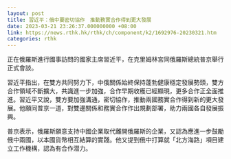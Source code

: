 ```yaml
---
layout: post
title: 習近平：俄中要密切協作　推動務實合作得到更大發展
date: 2023-03-21 23:26:37.000000000 +08:00
link: https://news.rthk.hk/rthk/ch/component/k2/1692976-20230321.htm
categories: rthk
---
```


正在俄羅斯進行國事訪問的國家主席習近平，在克里姆林宮同俄羅斯總統普京舉行正式會談。

習近平指出，在雙方共同努力下，中俄關係始終保持蓬勃健康穩定發展勢頭，雙方合作領域不斷擴大，共識進一步加強，合作早期收穫已經顯現，更多合作正全面推進。習近平又說，雙方要加強溝通，密切協作，推動兩國務實合作得到新的更大發展。他願同普京一道，對雙邊關係和務實合作作出規劃部署，助力兩國各自發展振興。

普京表示，俄羅斯願意支持中國企業取代離開俄羅斯的企業，又認為應進一步鼓勵俄中兩國，以本國貨幣相互結算的實踐。他又提到俄中打算就「北方海路」項目建立工作機構，認為有合作潜力。
